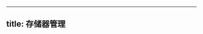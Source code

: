 
---
title: 存储器管理
---

[](/408/operating-system/存储器的层次结构.md#:embed)
[](/408/operating-system/装入和链接.md#:embed)
[](/408/operating-system/连续分配存储管理.md#:embed)
[](/408/operating-system/离散分配.md#:embed)
